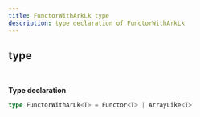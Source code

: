 ```yaml
---
title: FunctorWithArkLk type
description: type declaration of FunctorWithArkLk
---
```


##  type
<br>

**Type declaration**

```typescript
type FunctorWithArLk<T> = Functor<T> | ArrayLike<T>
```
